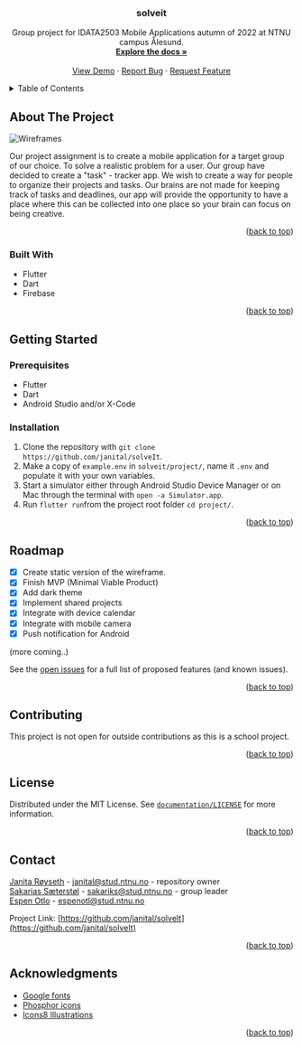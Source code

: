 <a name="readme-top"></a>

<!-- PROJECT LOGO -->
<br />
<div align="center">

  <h3 align="center">solveit</h3>

  <p align="center">
    Group project for IDATA2503 Mobile Applications autumn of 2022 at NTNU campus Ålesund.
    <br />
    <a href="https://github.com/janital/solveIt"><strong>Explore the docs »</strong></a>
    <br />
    <br />
    <a href="https://www.figma.com/proto/MqGracRLD6ipZ9qaoIyGHj/Wireframes?page-id=0%3A1&node-id=41%3A60&viewport=271%2C1760%2C0.63&scaling=scale-down&starting-point-node-id=41%3A60" target=”_blank”>View Demo</a>
    ·
    <a href="https://github.com/janital/solveIt/issues">Report Bug</a>
    ·
    <a href="https://github.com/janital/solveIt/issues"">Request Feature</a>
  </p>
</div>

<!-- TABLE OF CONTENTS -->
<details>
  <summary>Table of Contents</summary>
  <ol>
    <li>
      <a href="#about-the-project">About The Project</a>
      <ul>
        <li><a href="#built-with">Built With</a></li>
      </ul>
    </li>
    <li>
      <a href="#getting-started">Getting Started</a>
      <ul>
        <li><a href="#prerequisites">Prerequisites</a></li>
        <li><a href="#installation">Installation</a></li>
      </ul>
    </li>
    <li><a href="#usage">Usage</a></li>
    <li><a href="#roadmap">Roadmap</a></li>
    <li><a href="#contributing">Contributing</a></li>
    <li><a href="#license">License</a></li>
    <li><a href="#contact">Contact</a></li>
    <li><a href="#acknowledgments">Acknowledgments</a></li>
  </ol>
</details>

<!-- ABOUT THE PROJECT -->

## About The Project

![Wireframes](documentation/sketch/solveit-sketch-v2.svg)

Our project assignment is to create a mobile application for a target group of our choice. To solve a realistic problem for a user. Our group have decided to create a "task" - tracker app. We wish to create a way for people to organize their projects and tasks. Our brains are not made for keeping track of tasks and deadlines, our app will provide the opportunity to have a place where this can be collected into one place so your brain can focus on being creative.

<p align="right">(<a href="#readme-top">back to top</a>)</p>

### Built With

- Flutter
- Dart
- Firebase

<p align="right">(<a href="#readme-top">back to top</a>)</p>

<!-- GETTING STARTED -->

## Getting Started

### Prerequisites

- Flutter
- Dart
- Android Studio and/or X-Code

### Installation

1. Clone the repository with `git clone https://github.com/janital/solveIt`.
2. Make a copy of `example.env` in `solveit/project/`, name it `.env` and populate it with your own variables.
3. Start a simulator either through Android Studio Device Manager or on Mac through the terminal with `open -a Simulator.app`.
4. Run `flutter run`from the project root folder `cd project/`.

<p align="right">(<a href="#readme-top">back to top</a>)</p>

<!-- ROADMAP -->

## Roadmap

- [x] Create static version of the wireframe.
- [x] Finish MVP (Minimal Viable Product)
- [x] Add dark theme
- [x] Implement shared projects
- [x] Integrate with device calendar
- [x] Integrate with mobile camera
- [x] Push notification for Android

(more coming..)

See the [open issues](https://github.com/janital/solveIt/issues) for a full list of proposed features (and known issues).

<p align="right">(<a href="#readme-top">back to top</a>)</p>

<!-- CONTRIBUTING -->

## Contributing

This project is not open for outside contributions as this is a school project.

<p align="right">(<a href="#readme-top">back to top</a>)</p>

<!-- LICENSE -->

## License

Distributed under the MIT License. See [`documentation/LICENSE`](https://github.com/janital/solveit/blob/dev/documentation/LICENSE) for more information.

<p align="right">(<a href="#readme-top">back to top</a>)</p>

<!-- CONTACT -->

## Contact

[Janita Røyseth](https://github.com/janital) - janital@stud.ntnu.no - repository owner  
[Sakarias Sæterstøl](https://github.com/pr0xity) - sakariks@stud.ntnu.no - group leader  
[Espen Otlo](https://github.com/espenotlo) - espenotl@stud.ntnu.no

Project Link: [https://github.com/janital/solveIt](https://github.com/janital/solveIt)

<p align="right">(<a href="#readme-top">back to top</a>)</p>

<!-- ACKNOWLEDGMENTS -->

## Acknowledgments

- [Google fonts](https://fonts.google.com/)
- [Phosphor icons](https://phosphoricons.com/)
- [Icons8 Illustrations](https://icons8.com/illustrations)

<p align="right">(<a href="#readme-top">back to top</a>)</p>

